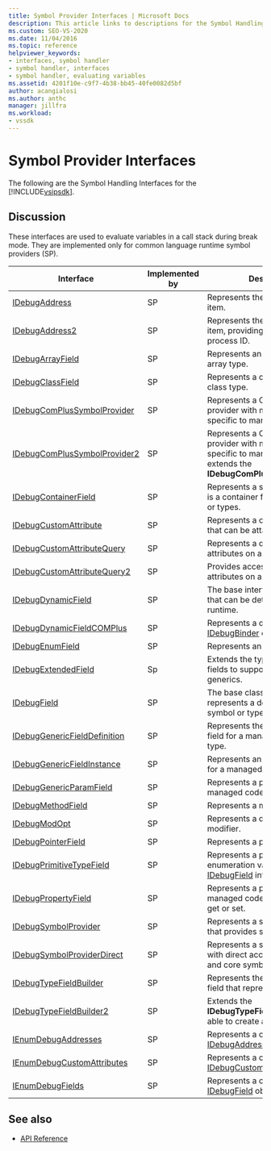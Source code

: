 ```yaml
---
title: Symbol Provider Interfaces | Microsoft Docs
description: This article links to descriptions for the Symbol Handling Interfaces for the Visual Studio SDK, which evaluate variables in a call stack during break mode.
ms.custom: SEO-VS-2020
ms.date: 11/04/2016
ms.topic: reference
helpviewer_keywords:
- interfaces, symbol handler
- symbol handler, interfaces
- symbol handler, evaluating variables
ms.assetid: 4201f10e-c9f7-4b38-bb45-40fe0082d5bf
author: acangialosi
ms.author: anthc
manager: jillfra
ms.workload:
- vssdk
---
```

# Symbol Provider Interfaces
The following are the Symbol Handling Interfaces for the [!INCLUDE[vsipsdk](../../../extensibility/includes/vsipsdk_md.md)].

## Discussion
 These interfaces are used to evaluate variables in a call stack during break mode. They are implemented only for common language runtime symbol providers (SP).

|Interface|Implemented by|Description|
|---------------|--------------------|-----------------|
|[IDebugAddress](../../../extensibility/debugger/reference/idebugaddress.md)|SP|Represents the address of an item.|
|[IDebugAddress2](../../../extensibility/debugger/reference/idebugaddress2.md)|SP|Represents the address of an item, providing access to the process ID.|
|[IDebugArrayField](../../../extensibility/debugger/reference/idebugarrayfield.md)|SP|Represents an array symbol or array type.|
|[IDebugClassField](../../../extensibility/debugger/reference/idebugclassfield.md)|SP|Represents a class symbol or class type.|
|[IDebugComPlusSymbolProvider](../../../extensibility/debugger/reference/idebugcomplussymbolprovider.md)|SP|Represents a COM+ symbol provider with methods that are specific to managed code.|
|[IDebugComPlusSymbolProvider2](../../../extensibility/debugger/reference/idebugcomplussymbolprovider2.md)|SP|Represents a COM+ symbol provider with methods that are specific to managed code and extends the **IDebugComPlusSymbolProvider**.|
|[IDebugContainerField](../../../extensibility/debugger/reference/idebugcontainerfield.md)|SP|Represents a symbol or type that is a container for other symbols or types.|
|[IDebugCustomAttribute](../../../extensibility/debugger/reference/idebugcustomattribute.md)|SP|Represents a custom attribute that can be attached to a symbol.|
|[IDebugCustomAttributeQuery](../../../extensibility/debugger/reference/idebugcustomattributequery.md)|SP|Represents a query for custom attributes on a method or type.|
|[IDebugCustomAttributeQuery2](../../../extensibility/debugger/reference/idebugcustomattributequery2.md)|SP|Provides access to custom attributes on a symbol.|
|[IDebugDynamicField](../../../extensibility/debugger/reference/idebugdynamicfield.md)|SP|The base interface for any type that can be determined at runtime.|
|[IDebugDynamicFieldCOMPlus](../../../extensibility/debugger/reference/idebugdynamicfieldcomplus.md)|SP|Represents a dynamic field for an [IDebugBinder](../../../extensibility/debugger/reference/idebugbinder.md) object.|
|[IDebugEnumField](../../../extensibility/debugger/reference/idebugenumfield.md)|SP|Represents an enumeration type.|
|[IDebugExtendedField](../../../extensibility/debugger/reference/idebugextendedfield.md)|Sp|Extends the types of available fields to support managed code generics.|
|[IDebugField](../../../extensibility/debugger/reference/idebugfield.md)|SP|The base class for all fields; represents a description of a symbol or type.|
|[IDebugGenericFieldDefinition](../../../extensibility/debugger/reference/idebuggenericfielddefinition.md)|SP|Represents the definition of a field for a managed code generic type.|
|[IDebugGenericFieldInstance](../../../extensibility/debugger/reference/idebuggenericfieldinstance.md)|SP|Represents an instance of a field for a managed code generic type.|
|[IDebugGenericParamField](../../../extensibility/debugger/reference/idebuggenericparamfield.md)|SP|Represents a parameter for a managed code generic type.|
|[IDebugMethodField](../../../extensibility/debugger/reference/idebugmethodfield.md)|SP|Represents a method.|
|[IDebugModOpt](../../../extensibility/debugger/reference/idebugmodopt.md)|SP|Represents a debug optional modifier.|
|[IDebugPointerField](../../../extensibility/debugger/reference/idebugpointerfield.md)|SP|Represents a pointer.|
|[IDebugPrimitiveTypeField](../../../extensibility/debugger/reference/idebugprimitivetypefield.md)|SP|Represents a primitive type enumeration value from an [IDebugField](../../../extensibility/debugger/reference/idebugfield.md) interface.|
|[IDebugPropertyField](../../../extensibility/debugger/reference/idebugpropertyfield.md)|SP|Represents a property of a managed code class that can be get or set.|
|[IDebugSymbolProvider](../../../extensibility/debugger/reference/idebugsymbolprovider.md)|SP|Represents a symbol provider that provides symbols and types.|
|[IDebugSymbolProviderDirect](../../../extensibility/debugger/reference/idebugsymbolproviderdirect.md)|SP|Represents a symbol provider with direct access to metadata and core symbol interfaces.|
|[IDebugTypeFieldBuilder](../../../extensibility/debugger/reference/idebugtypefieldbuilder.md)|SP|Represents the ability to create a field that represents a type.|
|[IDebugTypeFieldBuilder2](../../../extensibility/debugger/reference/idebugtypefieldbuilder2.md)|SP|Extends the **IDebugTypeFieldBuilder** to be able to create array types.|
|[IEnumDebugAddresses](../../../extensibility/debugger/reference/ienumdebugaddresses.md)|SP|Represents a collection of [IDebugAddress](../../../extensibility/debugger/reference/idebugaddress.md) objects.|
|[IEnumDebugCustomAttributes](../../../extensibility/debugger/reference/ienumdebugcustomattributes.md)|SP|Represents a collection of [IDebugCustomAttribute](../../../extensibility/debugger/reference/idebugcustomattribute.md) objects.|
|[IEnumDebugFields](../../../extensibility/debugger/reference/ienumdebugfields.md)|SP|Represents a collection of [IDebugField](../../../extensibility/debugger/reference/idebugfield.md) objects.|

## See also
- [API Reference](../../../extensibility/debugger/reference/api-reference-visual-studio-debugging.md)
